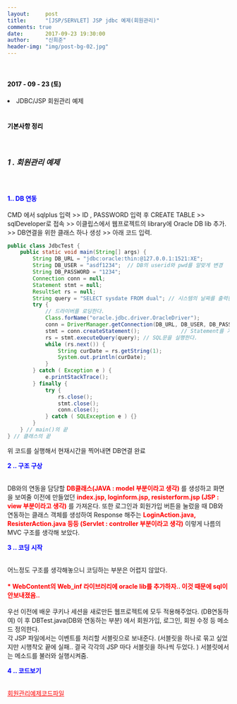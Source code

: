 ```yaml
---
layout:     post
title:      "[JSP/SERVLET] JSP jdbc 예제(회원관리)"
comments: true
date:       2017-09-23 19:30:00
author:     "신희준"
header-img: "img/post-bg-02.jpg"
---
```


<head>
 <meta property="og:type" content="website">
 <meta property="og:title" content="JSP jdbc 회원관리 CRUD">
 <meta property="og:description" content="JSP jdbc 회원관리 CRUD">
 <meta property="og:url" content="http://shj7242.github.io/2017/09/23/JSP6/">

 <meta name="twitter:card" content="summary">
  <meta name="twitter:title" content="JSP jdbc 회원관리 CRUD">
  <meta name="twitter:description" content="JSP jdbc 회원관리 CRUD">
  <meta name="FACEBOOK:domain" content="http://shj7242.github.io/2017/09/23/JSP6/">
  <meta name="facebook:card" content="summary">
   <meta name="facebook:title" content="JSP jdbc 회원관리 CRUD">
   <meta name="facebook:description" content="JSP jdbc 회원관리 CRUD">
   <meta name="facebook:domain" content="http://shj7242.github.io/2017/09/23/JSP6/">


 </head>

<br>
<H4 style ="font-weight:bold; color : black">2017 - 09 - 23 (토)</H4>
<li>JDBC/JSP 회원관리 예제</li>


<br>
<H4 style ="font-weight:bold; color:black;">기본사항 정리</H4>
<br>

<h5 style = "font-size: 17px; font-weight : bold;">1 . 회원관리 예제</h5>
<br>
<p><b style="color: blue">1.. DB 연동 </b><br><br>
CMD 에서 sqlplus 입력 >> ID , PASSWORD 입력 후 CREATE TABLE >> sqlDeveloper로 접속 >> 이클립스에서 웹프로젝트의 library에 Oracle DB lib 추가. >> DB연결을 위한 클래스 하나 생성 >> 아래 코드 입력.

 </p>


 ~~~java
public class JdbcTest {
     public static void main(String[] args) {
         String DB_URL = "jdbc:oracle:thin:@127.0.0.1:1521:XE";
         String DB_USER = "asdf1234";  // DB의 userid와 pwd를 알맞게 변경
         String DB_PASSWORD = "1234";
         Connection conn = null;
         Statement stmt = null;
         ResultSet rs = null;
         String query = "SELECT sysdate FROM dual"; // 시스템의 날짜를 출력한다.
         try {
             // 드라이버를 로딩한다.
             Class.forName("oracle.jdbc.driver.OracleDriver");
             conn = DriverManager.getConnection(DB_URL, DB_USER, DB_PASSWORD); // 데이터베이스의 연결을 설정한다.
             stmt = conn.createStatement();             // Statement를 가져온다.
             rs = stmt.executeQuery(query); // SQL문을 실행한다.
             while (rs.next()) {
                 String curDate = rs.getString(1);
                 System.out.println(curDate);
             }
         } catch ( Exception e ) {
             e.printStackTrace();
         } finally {
             try {
                 rs.close();
                 stmt.close();
                 conn.close();
             } catch ( SQLException e ) {}
         }
     } // main()의 끝
 } // 클래스의 끝
 ~~~


<p>위 코드를 실행해서 현재시간을 찍어내면 DB연결 완료 </p>


<p><b style = " color:blue">2 .. 구조 구상</b><br><br>

<p>
DB와의 연동을 담당할 <b style = "color:red">DB클래스(JAVA : model 부분이라고 생각)</b> 를 생성하고 화면을 보여줄 이전에 만들었던 <b style = "color:red">index.jsp, loginform.jsp, resisterform.jsp (JSP : view 부분이라고 생각)</b> 를 가져온다. 또한 로그인과 회원가입 버튼을 눌렀을 때 DB와 연동하는 클래스 객체를 생성하여 Response 해주는 <b style = "color:red;">LoginAction.java, ResisterAction.java 등등 (Servlet : controller 부분이라고 생각)</b> 이렇게 나름의 MVC 구조를 생각해 보았다.

</p>
<p><b style = " color:blue">3 .. 코딩 시작 </b><br><br>

<p>
어느정도 구조를 생각해놓으니 코딩하는 부분은 어렵지 않았다.<br><br>
<b style = "color:red">* WebContent의 Web_inf 라이브러리에 oracle lib를 추가하자.. 이것 때문에 sql이 안보내졌음..</b><br><br>
우선 이전에 배운 쿠키나 세션을 새로만든 웹프로젝트에 모두 적용해주었다. (DB연동하여)
이 후 DBTest.java(DB와 연동하는 부분) 에서 회원가입, 로그인, 회원 수정 등 메소드 정의한다.

<br>
각 JSP 파일에서는 이벤트를 처리할 서블릿으로 보내준다. (서블릿을 하나로 묶고 싶었지만 시행착오 끝에 실패.. 결국 각각의 JSP 마다 서블릿을 하나씩 두었다. ) 서블릿에서는 메소드를 불러와 실행시켜줌.
</p>

<p><b style = " color:blue">4 .. 코드보기 </b><br><br>

<a style ="color:red;" href="https://github.com/shj7242/practice">회원관리예제코드파일</a>
